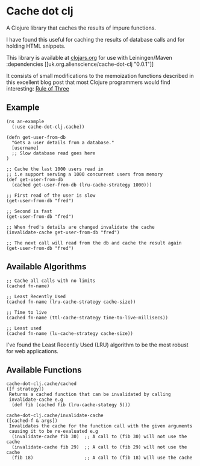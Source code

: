 
Cache dot clj
=============

 A Clojure library that caches the results of impure functions.

I have found this useful for caching the results of database calls and for holding HTML snippets.

This library is available at [clojars.org](http://clojars.org/) for use with Leiningen/Maven
     :dependencies [[uk.org.alienscience/cache-dot-clj "0.0.1"]]

It consists of small modifications to the memoization functions described in this excellent blog post that most Clojure programmers would find interesting:
[Rule of Three](http://kotka.de/blog/2010/03/The_Rule_of_Three.html)

Example
-------

    (ns an-example
      (:use cache-dot-clj.cache))

    (defn get-user-from-db
      "Gets a user details from a database."
      [username]
      ;; Slow database read goes here
    )

    ;; Cache the last 1000 users read in
    ;; i.e support serving a 1000 concurrent users from memory
    (def get-user-from-db 
      (cached get-user-from-db (lru-cache-strategy 1000)))

    ;; First read of the user is slow
    (get-user-from-db "fred")
 
    ;; Second is fast
    (get-user-from-db "fred")

    ;; When fred's details are changed invalidate the cache
    (invalidate-cache get-user-from-db "fred")

    ;; The next call will read from the db and cache the result again
    (get-user-from-db "fred")

Available Algorithms
--------------------

    ;; Cache all calls with no limits
    (cached fn-name)

    ;; Least Recently Used
    (cached fn-name (lru-cache-strategy cache-size))

    ;; Time to live
    (cached fn-name (ttl-cache-strategy time-to-live-millisecs))

    ;; Least used
    (cached fn-name (lu-cache-strategy cache-size))

I've found the Least Recently Used (LRU) algorithm to be the most robust for web applications.

Available Functions
-------------------

    cache-dot-clj.cache/cached
    ([f strategy])
     Returns a cached function that can be invalidated by calling
     invalidate-cache e.g
      (def fib (cached fib (lru-cache-stategy 5)))

    cache-dot-clj.cache/invalidate-cache
    ([cached-f & args])
     Invalidates the cache for the function call with the given arguments
     causing it to be re-evaluated e.g
      (invalidate-cache fib 30)  ;; A call to (fib 30) will not use the cache
      (invalidate-cache fib 29)  ;; A call to (fib 29) will not use the cache
      (fib 18)                   ;; A call to (fib 18) will use the cache

